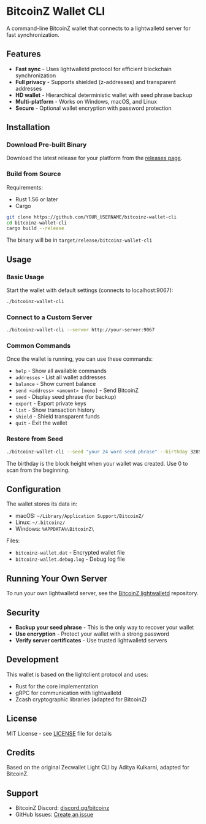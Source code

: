 # BitcoinZ Wallet CLI

A command-line BitcoinZ wallet that connects to a lightwalletd server for fast synchronization.

## Features

- **Fast sync** - Uses lightwalletd protocol for efficient blockchain synchronization
- **Full privacy** - Supports shielded (z-addresses) and transparent addresses
- **HD wallet** - Hierarchical deterministic wallet with seed phrase backup
- **Multi-platform** - Works on Windows, macOS, and Linux
- **Secure** - Optional wallet encryption with password protection

## Installation

### Download Pre-built Binary

Download the latest release for your platform from the [releases page](https://github.com/YOUR_USERNAME/bitcoinz-wallet-cli/releases).

### Build from Source

Requirements:
- Rust 1.56 or later
- Cargo

```bash
git clone https://github.com/YOUR_USERNAME/bitcoinz-wallet-cli
cd bitcoinz-wallet-cli
cargo build --release
```

The binary will be in `target/release/bitcoinz-wallet-cli`

## Usage

### Basic Usage

Start the wallet with default settings (connects to localhost:9067):
```bash
./bitcoinz-wallet-cli
```

### Connect to a Custom Server

```bash
./bitcoinz-wallet-cli --server http://your-server:9067
```

### Common Commands

Once the wallet is running, you can use these commands:

- `help` - Show all available commands
- `addresses` - List all wallet addresses
- `balance` - Show current balance
- `send <address> <amount> [memo]` - Send BitcoinZ
- `seed` - Display seed phrase (for backup)
- `export` - Export private keys
- `list` - Show transaction history
- `shield` - Shield transparent funds
- `quit` - Exit the wallet

### Restore from Seed

```bash
./bitcoinz-wallet-cli --seed "your 24 word seed phrase" --birthday 328500
```

The birthday is the block height when your wallet was created. Use 0 to scan from the beginning.

## Configuration

The wallet stores its data in:
- macOS: `~/Library/Application Support/BitcoinZ/`
- Linux: `~/.bitcoinz/`
- Windows: `%APPDATA%\BitcoinZ\`

Files:
- `bitcoinz-wallet.dat` - Encrypted wallet file
- `bitcoinz-wallet.debug.log` - Debug log file

## Running Your Own Server

To run your own lightwalletd server, see the [BitcoinZ lightwalletd](https://github.com/simbav911/lightwalletd-bitcoinz) repository.

## Security

- **Backup your seed phrase** - This is the only way to recover your wallet
- **Use encryption** - Protect your wallet with a strong password
- **Verify server certificates** - Use trusted lightwalletd servers

## Development

This wallet is based on the lightclient protocol and uses:
- Rust for the core implementation
- gRPC for communication with lightwalletd
- Zcash cryptographic libraries (adapted for BitcoinZ)

## License

MIT License - see [LICENSE](LICENSE) file for details

## Credits

Based on the original Zecwallet Light CLI by Aditya Kulkarni, adapted for BitcoinZ.

## Support

- BitcoinZ Discord: [discord.gg/bitcoinz](https://discord.gg/bitcoinz)
- GitHub Issues: [Create an issue](https://github.com/YOUR_USERNAME/bitcoinz-wallet-cli/issues)
